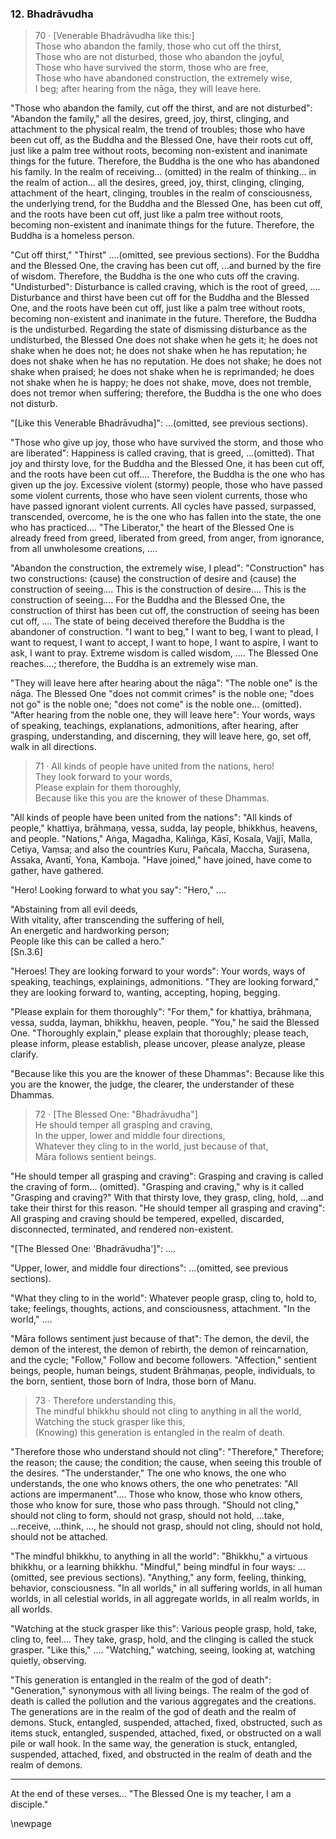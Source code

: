 ### 12. Bhadrāvudha

> 70 &middot; [Venerable Bhadrāvudha like this:]  
Those who abandon the family, those who cut off the thirst,  
Those who are not disturbed, those who abandon the joyful,  
Those who have survived the storm, those who are free,  
Those who have abandoned construction, the extremely wise,  
I beg; after hearing from the nāga, they will leave here.

"Those who abandon the family, cut off the thirst, and are not disturbed":
"Abandon the family," all the desires, greed, joy, thirst, clinging, and
attachment to the physical realm, the trend of troubles; those who have been cut
off, as the Buddha and the Blessed One, have their roots cut off, just like a
palm tree without roots, becoming non-existent and inanimate things for the
future. Therefore, the Buddha is the one who has abandoned his family. In the
realm of receiving... (omitted) in the realm of thinking... in the realm of
action... all the desires, greed, joy, thirst, clinging, clinging, attachment of
the heart, clinging, troubles in the realm of consciousness, the underlying
trend, for the Buddha and the Blessed One, has been cut off, and the roots have
been cut off, just like a palm tree without roots, becoming non-existent and
inanimate things for the future. Therefore, the Buddha is a homeless person.

"Cut off thirst," "Thirst" ....(omitted, see previous sections). For the Buddha
and the Blessed One, the craving has been cut off, ...and burned by the fire of
wisdom. Therefore, the Buddha is the one who cuts off the craving.
"Undisturbed": Disturbance is called craving, which is the root of greed, ....
Disturbance and thirst have been cut off for the Buddha and the Blessed One, and
the roots have been cut off, just like a palm tree without roots, becoming
non-existent and inanimate in the future. Therefore, the Buddha is the
undisturbed. Regarding the state of dismissing disturbance as the undisturbed,
the Blessed One does not shake  when he gets it; he does not shake when he does
not; he does not shake when he has reputation; he does not shake when he has no
reputation. He does not shake; he does not shake when praised; he does not shake
when he is reprimanded; he does not shake when he is happy; he does not shake,
move, does not tremble, does not tremor when suffering; therefore, the Buddha is
the one who does not disturb.

"[Like this Venerable Bhadrāvudha]": ...(omitted, see previous sections).

"Those who give up joy, those who have survived the storm, and those who are
liberated": Happiness is called craving, that is greed, ...(omitted). That joy
and thirsty love, for the Buddha and the Blessed One, it has been cut off, and
the roots have been cut off.... Therefore, the Buddha is the one who has given
up the joy. Excessive violent (stormy) people, those who have passed some
violent currents, those who have seen violent currents, those who have passed
ignorant violent currents. All cycles have passed, surpassed, transcended,
overcome, he is the one who has fallen into the state, the one who has
practiced.... "The Liberator," the heart of the Blessed One is already freed
from greed, liberated from greed, from anger, from ignorance, from all
unwholesome creations, ....

"Abandon the construction, the extremely wise, I plead": "Construction" has two
constructions: (cause) the construction of desire and (cause) the construction
of seeing.... This is the construction of desire.... This is the construction of
seeing.... For the Buddha and the Blessed One, the construction of thirst has
been cut off, the construction of seeing has been cut off, .... The state of
being deceived therefore the Buddha is the abandoner of construction. "I want to
beg," I want to beg, I want to plead, I want to request, I want to accept, I
want to hope, I want to aspire, I want to ask, I want to pray. Extreme wisdom is
called wisdom, .... The Blessed One reaches....; therefore, the Buddha is an
extremely wise man.

"They will leave here after hearing about the nāga": "The noble one" is the
nāga. The Blessed One "does not commit crimes" is the noble one; "does not go"
is the noble one; "does not come" is the noble one... (omitted). "After hearing
from the noble one, they will leave here": Your words, ways of speaking,
teachings, explanations, admonitions, after hearing, after grasping,
understanding, and discerning, they will leave here, go, set off, walk in all
directions.

> 71 &middot; All kinds of people have united from the nations, hero!  
They look forward to your words,  
Please explain for them thoroughly,  
Because like this you are the knower of these Dhammas.

"All kinds of people have been united from the nations": "All kinds of people,"
khattiya, brāhmaṇa, vessa, sudda, lay people, bhikkhus, heavens, and people.
"Nations," Aṅga, Magadha, Kaliṅga, Kāsī, Kosala, Vajjī, Malla, Cetiya, Vaṃsa;
and also the countries Kuru, Pañcala, Maccha, Surasena, Assaka, Avantī, Yona,
Kamboja. "Have joined," have joined, have come to gather, have gathered.

"Hero! Looking forward to what you say": "Hero," ....

"Abstaining from all evil deeds,  
With vitality, after transcending the suffering of hell,  
An energetic and hardworking person;  
People like this can be called a hero."  
[Sn.3.6]

"Heroes! They are looking forward to your words": Your words, ways of speaking,
teachings, explainings, admonitions. "They are looking forward," they are
looking forward to, wanting, accepting, hoping, begging.

"Please explain for them thoroughly": "For them," for khattiya, brāhmaṇa,
vessa, sudda, layman, bhikkhu, heaven, people. "You," he said the Blessed One.
"Thoroughly explain," please explain that thoroughly; please teach, please
inform, please establish, please uncover, please analyze, please clarify.

"Because like this you are the knower of these Dhammas": Because like this you
are the knower, the judge, the clearer, the understander of these Dhammas.

> 72 &middot; [The Blessed One: "Bhadrāvudha"]  
He should temper all grasping and craving,  
In the upper, lower and middle four directions,  
Whatever they cling to in the world, just because of that,  
Māra follows sentient beings.

"He should temper all grasping and craving": Grasping and craving is called the
craving of form... (omitted). "Grasping and craving," why is it called "Grasping
and craving?" With that thirsty love, they grasp, cling, hold, ...and take their
thirst for this reason. "He should temper all grasping and craving": All
grasping and craving should be tempered, expelled, discarded, disconnected,
terminated, and rendered non-existent.

"[The Blessed One: 'Bhadrāvudha']": ....

"Upper, lower, and middle four directions": ...(omitted, see previous sections).

"What they cling to in the world": Whatever people grasp, cling to, hold to,
take; feelings, thoughts, actions, and consciousness, attachment. "In the
world," ....

"Māra follows sentiment just because of that": The demon, the devil, the demon
of the interest, the demon of rebirth, the demon of reincarnation, and the
cycle; "Follow," Follow and become followers. "Affection," sentient beings,
people, human beings, student Brāhmaṇas, people, individuals, to the born,
sentient, those born of Indra, those born of Manu.

> 73 &middot; Therefore understanding this,  
The mindful bhikkhu should not cling to anything in all the world,  
Watching the stuck grasper like this,  
(Knowing) this generation is entangled in the realm of death.

"Therefore those who understand should not cling": "Therefore," Therefore; the
reason; the cause; the condition; the cause, when seeing this trouble of the
desires. "The understander," The one who knows, the one who understands, the one
who knows others, the one who penetrates: "All actions are impermanent"....
Those who know, those who know others, those who know for sure, those who pass
through. "Should not cling," should not cling to form, should not grasp, should
not hold, ...take, ...receive, ...think, ..., he should not grasp, should not
cling, should not hold, should not be attached.

"The mindful bhikkhu, to anything in all the world": "Bhikkhu," a virtuous
bhikkhu, or a learning bhikkhu. "Mindful," being mindful in four ways: ...(omitted,
see previous sections). "Anything," any form, feeling, thinking, behavior,
consciousness. "In all worlds," in all suffering worlds, in all human worlds, in
all celestial worlds, in all aggregate worlds, in all realm worlds, in all
worlds.

"Watching at the stuck grasper like this": Various people grasp, hold, take,
cling to, feel.... They take, grasp, hold, and the clinging is called the stuck
grasper. "Like this," .... "Watching," watching, seeing, looking at, watching
quietly, observing.

"This generation is entangled in the realm of the god of death": "Generation,"
synonymous with all living beings. The realm of the god of death is called the
pollution and the various aggregates and the creations. The generations are in
the realm of the god of death and the realm of demons. Stuck, entangled,
suspended, attached, fixed, obstructed, such as items stuck, entangled,
suspended, attached, fixed, or obstructed on a wall pile or wall hook. In the
same way, the generation is stuck, entangled, suspended, attached, fixed, and
obstructed in the realm of death and the realm of demons.

---

At the end of these verses... "The Blessed One is my teacher, I am a disciple."

\newpage
